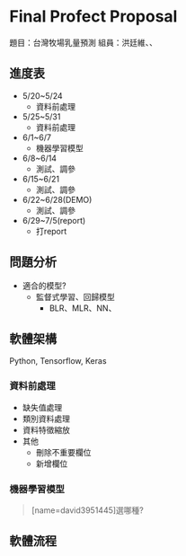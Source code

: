 # Final Profect Proposal
題目：台灣牧場乳量預測
組員：洪廷維、、

## 進度表
- 5/20~5/24 
    - 資料前處理
- 5/25~5/31
    - 資料前處理
- 6/1~6/7
    - 機器學習模型
- 6/8~6/14
    - 測試、調參
- 6/15~6/21
    - 測試、調參
- 6/22~6/28(DEMO)
     - 測試、調參
- 6/29~7/5(report)
    - 打report

## 問題分析
- 適合的模型?
    - 監督式學習、回歸模型
        - BLR、MLR、NN、
## 軟體架構
Python, Tensorflow, Keras
### 資料前處理
- 缺失值處理
- 類別資料處理
- 資料特徵縮放
- 其他
    - 刪除不重要欄位
    - 新增欄位

### 機器學習模型

> [name=david3951445]選哪種?


## 軟體流程